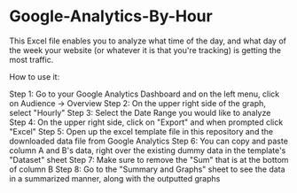 # Google-Analytics-By-Hour
This Excel file enables you to analyze what time of the day, and what day of the week your website (or whatever it is that you're tracking) is getting the most traffic.

How to use it:

Step 1: Go to your Google Analytics Dashboard and on the left menu, click on Audience -> Overview
Step 2: On the upper right side of the graph, select "Hourly"
Step 3: Select the Date Range you would like to analyze
Step 4: On the upper right side, click on "Export" and when prompted click "Excel"
Step 5: Open up the excel template file in this repository and the downloaded data file from Google Analytics
Step 6: You can copy and paste column A and B's data, right over the existing dummy data in the template's "Dataset" sheet
Step 7: Make sure to remove the "Sum" that is at the bottom of column B
Step 8: Go to the "Summary and Graphs" sheet to see the data in a summarized manner, along with the outputted graphs
